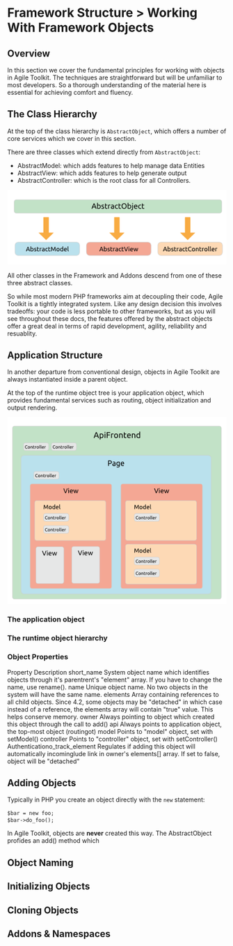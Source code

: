# Framework Structure > Working With Framework Objects

## Overview

In this section we cover the fundamental principles for working with objects in Agile Toolkit. The techniques are straightforward but will be unfamiliar to most developers. So a thorough understanding of the material here is essential for achieving comfort and fluency.

## The Class Hierarchy

At the top of the class hierarchy is `AbstractObject`, which offers a number of core services which we cover in this section.

There are three classes which extend directly from `AbstractObject`:

* AbstractModel: which adds features to help manage data Entities
* AbstractView: which adds features to help generate output
* AbstractController: which is the root class for all Controllers. 

![ATK Object Structure](dia-abstract-object.png)

All other classes in the Framework and Addons descend from one of these three abstract classes.

So while most modern PHP frameworks aim at decoupling their code, Agile Toolkit is a tightly integrated system. Like any design decision this involves tradeoffs: your code is less portable to other frameworks, but as you will see throughout these docs, the features offered by the abstract objects offer a great deal in terms of rapid development, agility, reliability and resuablity.


## Application Structure

In another departure from conventional design, objects in Agile Toolkit are always instantiated inside a parent object.

At the top of the runtime object tree is your application object, which provides fundamental services such as routing, object initialization and output rendering.



![ATK Application Structure](dia-application.png)

### The application object

### The runtime object hierarchy

### Object Properties

Property Description
    short_name System object name which identifies objects through it's parentrent's "element" array. If you have to change the name, use rename().
    name Unique object name. No two objects in the system will have the same name.
        elements Array containing references to all child objects. Since 4.2,   some objects may be "detached" in which case instead of a reference, the elements array will contain "true" value. This helps conserve memory.
        owner Always pointing to object which created this object through   the call to add()
    api Always points to application object, the top-most object (routingot)
    model Points to "model" object, set with setModel()
        controller Points to "controller" object, set with setController()
        Authenticationo_track_element Regulates if adding this object will automatically incominglude link in owner's elements[] array. If set to false, object will be "detached"

## Adding Objects

Typically in PHP you create an object directly with the `new` statement:

    $bar = new foo;
    $bar->do_foo();

In Agile Toolkit, objects are **never** created this way. The AbstractObject profides an add() method which 

## Object Naming
## Initializing Objects
## Cloning Objects
## Addons & Namespaces
